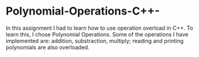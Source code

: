 # Polynomial-Operations-C++-

In this assignment I had to learn how to use operation overload in C++. To learn this, I chose Polynomial Operations. Some of the operations I have implemented are: addition, substraction, multiply; reading and printing polynomials are also overloaded.
